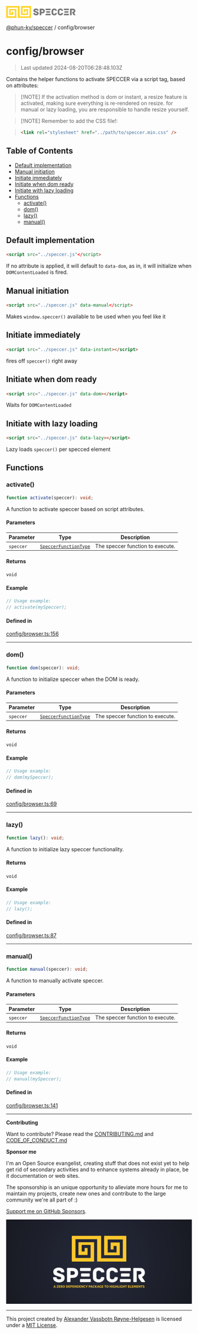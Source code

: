 <div>
  <img alt="SPECCER logo" src="https://raw.githubusercontent.com/phun-ky/speccer/main/public/logo-speccer-horizontal-colored-package.svg?raw=true" style="max-height:32px;" />
</div>

[@phun-ky/speccer](../README.md) / config/browser

# config/browser

> Last updated 2024-08-20T06:28:48.103Z

Contains the helper functions to activate SPECCER via a script tag, based on attributes:

> \[!NOTE]
> If the activation method is dom or instant, a resize feature is activated, making sure everything is re-rendered on resize. for manual or lazy loading, you are responsible to handle resize yourself.

> \[!NOTE]
> Remember to add the CSS file!:

> ```html
> <link rel="stylesheet" href="../path/to/speccer.min.css" />
> ```

## Table of Contents

- [Default implementation](#default-implementation)
- [Manual initiation](#manual-initiation)
- [Initiate immediately](#initiate-immediately)
- [Initiate when dom ready](#initiate-when-dom-ready)
- [Initiate with lazy loading](#initiate-with-lazy-loading)
- [Functions](#functions)
  - [activate()](#activate)
  - [dom()](#dom)
  - [lazy()](#lazy)
  - [manual()](#manual)

## Default implementation

```html
<script src="../speccer.js"</script>
```

If no attribute is applied, it will default to `data-dom`, as in, it will initialize when `DOMContentLoaded` is fired.

## Manual initiation

```html
<script src="../speccer.js" data-manual</script>
```

Makes `window.speccer()` available to be used when you feel like it

## Initiate immediately

```html
<script src="../speccer.js" data-instant></script>
```

fires off `speccer()` right away

## Initiate when dom ready

```html
<script src="../speccer.js" data-dom></script>
```

Waits for `DOMContentLoaded`

## Initiate with lazy loading

```html
<script src="../speccer.js" data-lazy></script>
```

Lazy loads `speccer()` per specced element

## Functions

### activate()

```ts
function activate(speccer): void;
```

A function to activate speccer based on script attributes.

#### Parameters

| Parameter | Type                                                             | Description                      |
| --------- | ---------------------------------------------------------------- | -------------------------------- |
| `speccer` | [`SpeccerFunctionType`](../types/speccer.md#speccerfunctiontype) | The speccer function to execute. |

#### Returns

`void`

#### Example

```ts
// Usage example:
// activate(mySpeccer);
```

#### Defined in

[config/browser.ts:156](https://github.com/phun-ky/speccer/blob/main/src/config/browser.ts#L156)

---

### dom()

```ts
function dom(speccer): void;
```

A function to initialize speccer when the DOM is ready.

#### Parameters

| Parameter | Type                                                             | Description                      |
| --------- | ---------------------------------------------------------------- | -------------------------------- |
| `speccer` | [`SpeccerFunctionType`](../types/speccer.md#speccerfunctiontype) | The speccer function to execute. |

#### Returns

`void`

#### Example

```ts
// Usage example:
// dom(mySpeccer);
```

#### Defined in

[config/browser.ts:69](https://github.com/phun-ky/speccer/blob/main/src/config/browser.ts#L69)

---

### lazy()

```ts
function lazy(): void;
```

A function to initialize lazy speccer functionality.

#### Returns

`void`

#### Example

```ts
// Usage example:
// lazy();
```

#### Defined in

[config/browser.ts:87](https://github.com/phun-ky/speccer/blob/main/src/config/browser.ts#L87)

---

### manual()

```ts
function manual(speccer): void;
```

A function to manually activate speccer.

#### Parameters

| Parameter | Type                                                             | Description                      |
| --------- | ---------------------------------------------------------------- | -------------------------------- |
| `speccer` | [`SpeccerFunctionType`](../types/speccer.md#speccerfunctiontype) | The speccer function to execute. |

#### Returns

`void`

#### Example

```ts
// Usage example:
// manual(mySpeccer);
```

#### Defined in

[config/browser.ts:141](https://github.com/phun-ky/speccer/blob/main/src/config/browser.ts#L141)

---

**Contributing**

Want to contribute? Please read the [CONTRIBUTING.md](https://github.com/phun-ky/speccer/blob/main/CONTRIBUTING.md) and [CODE_OF_CONDUCT.md](https://github.com/phun-ky/speccer/blob/main/CODE_OF_CONDUCT.md)

**Sponsor me**

I'm an Open Source evangelist, creating stuff that does not exist yet to help get rid of secondary activities and to enhance systems already in place, be it documentation or web sites.

The sponsorship is an unique opportunity to alleviate more hours for me to maintain my projects, create new ones and contribute to the large community we're all part of :)

[Support me on GitHub Sponsors](https://github.com/sponsors/phun-ky).

![Speccer banner, with logo and slogan: A zero dependency package to highlight elements](https://github.com/phun-ky/speccer/blob/main/public/speccer-banner.png?raw=true)

---

This project created by [Alexander Vassbotn Røyne-Helgesen](http://phun-ky.net) is licensed under a [MIT License](https://choosealicense.com/licenses/mit/).
